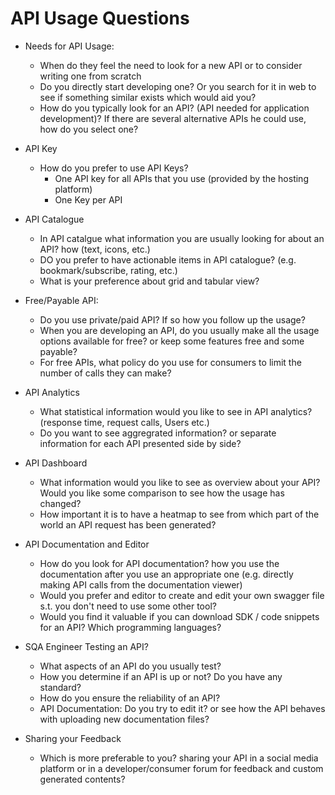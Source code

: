 # API Usage Questions

* Needs for API Usage:
  * When do they feel the need to look for a new API or to consider writing one from scratch
  * Do you directly start developing one? Or you search for it in web to see if something similar exists which would aid you?
  * How do you typically look for an API? (API needed for application development)? If there are several alternative APIs he could use, how do you select one?

* API Key
  * How do you prefer to use API Keys?
    * One API key for all APIs that you use (provided by the hosting platform)
    * One Key per API

* API Catalogue
  * In API catalgue what information you are usually looking for about an API? how (text, icons, etc.)
  * DO you prefer to have actionable items in API catalogue? (e.g. bookmark/subscribe, rating, etc.)
  * What is your preference about grid and tabular view?

* Free/Payable API:
  * Do you use private/paid API? If so how you follow up the usage?
  * When you are developing an API, do you usually make all the usage options available for free? or keep some features free and some payable?
  * For free APIs, what policy do you use for consumers to limit the number of calls they can make?

* API Analytics
  * What statistical information would you like to see in API analytics? (response time, request calls, Users etc.)
  * Do you want to see aggregrated information? or separate information for each API presented side by side?

* API Dashboard
  * What information would you like to see as overview about your API? Would you like some comparison to see how the usage has changed?
  * How important it is to have a heatmap to see from which part of the world an API request has been generated?

* API Documentation and Editor
  * How do you look for API documentation? how you use the documentation after you use an appropriate one (e.g. directly making API calls from the documentation viewer)
  * Would you prefer and editor to create and edit your own swagger file s.t. you don't need to use some other tool?
  * Would you find it valuable if you can download SDK / code snippets for an API? Which programming languages?

* SQA Engineer Testing an API?
  * What aspects of an API do you usually test?
  * How you determine if an API is up or not? Do you have any standard?
  * How do you ensure the reliability of an API?
  * API Documentation: Do you try to edit it? or see how the API behaves with uploading new documentation files? 

* Sharing your Feedback
  * Which is more preferable to you? sharing your API in a social media platform or in a developer/consumer forum for feedback and custom generated contents?
  
  
  

  

